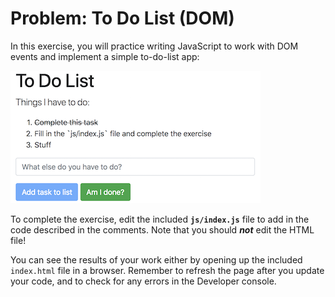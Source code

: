 # Problem: To Do List (DOM)

In this exercise, you will practice writing JavaScript to work with DOM events and implement a simple to-do-list app:

![Example completed exercise](img/example-solution.png)

To complete the exercise, edit the included **`js/index.js`** file to add in the code described in the comments. Note that you should ___not___ edit the HTML file!

You can see the results of your work either by opening up the included `index.html` file in a browser. Remember to refresh the page after you update your code, and to check for any errors in the Developer console.
